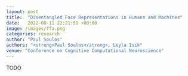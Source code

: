 ```yaml
---
layout: post
title:  "Disentangled Face Representations in Humans and Machines"
date:   2022-08-11 22:21:59 +00:00
image: /images/ffa.png
categories: research
author: "Paul Soulos"
authors: "<strong>Paul Soulos</strong>, Leyla Isik"
venue: "Conference on Cognitive Computational Neuroscience"
---
```

TODO